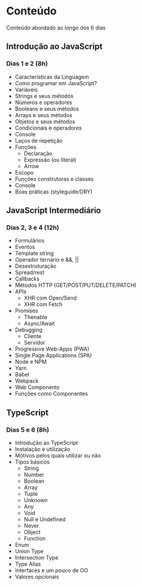 # Conteúdo
Conteúdo abordado ao longo dos 6 dias

## Introdução ao JavaScript
### Dias 1 e 2 (8h)
- Características da Linguagem
- Como programar em JavaScript?
- Variáveis
- Strings e seus métodos
- Números e operadores
- Booleans e seus métodos
- Arrays e seus métodos
- Objetos e seus métodos
- Condicionais e operadores
- Console
- Laços de repetição
- Funções
    - Declaração
    - Expressão (ou literal)
    - Arrow
- Escopo
- Funções construtoras e classes
- Console
- Boas práticas (styleguide/DRY)


## JavaScript Intermediário
### Dias 2, 3 e 4 (12h)
- Formulários
- Eventos
- Template string
- Operador ternário e &&, ||
- Desestruturação
- Spread/rest
- Callbacks
- Métodos HTTP (GET/POST/PUT/DELETE/PATCH)
- APIs
    - XHR com Open/Send
    - XHR com Fetch
- Promises
    - Thenable
    - Async/Await
- Debugging
    - Cliente
    - Servidor
- Progressive Web-Apps (PWA)
- Single Page Applications (SPA)
- Node e NPM
- Yarn
- Babel
- Webpack
- Web Components
- Funções como Componentes

## TypeScript
### Dias 5 e 6 (8h)
- Introdução ao TypeScript
- Instalação e utilização
- Motivos pelos quais utilizar ou não
- Tipos básicos
    - String
    - Number
    - Boolean
    - Array
    - Tuple
    - Unknown
    - Any
    - Void
    - Null e Undefined
    - Never
    - Object
    - Function
- Enum
- Union Type
- Intersection Type
- Type Alias
- Interfaces e um pouco de OO
- Valores opcionais
